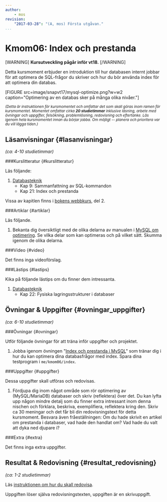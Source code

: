 ```yaml
---
author:
    - mos
revision:
    "2017-03-28": "(A, mos) Första utgåvan."
...
```

Kmom06: Index och prestanda
==================================

[WARNING]
**Kursutveckling pågår inför vt18.**
[/WARNING]

Detta kursmoment erbjuder en introduktion till hur databasen internt jobbar för att optimera de SQL-frågor du skriver och hur du bör använda index för att optimera din databas.

<!--more-->

[FIGURE src=image/snapvt17/mysql-optimize.png?w=w2 caption="Optimering av en databas sker på många olika nivåer."]

<small><i>(Detta är instruktionen för kursmomentet och omfattar det som skall göras inom ramen för kursmomentet. Momentet omfattar cirka **20 studietimmar** inklusive läsning, arbete med övningar och uppgifter, felsökning, problemlösning, redovisning och eftertanke. Läs igenom hela kursmomentet innan du börjar jobba. Om möjligt -- planera och prioritera var du vill lägga tiden.)</i></small>



Läsanvisningar  {#lasanvisningar}
---------------------------------

*(ca: 4-10 studietimmar)*


###Kurslitteratur  {#kurslitteratur}

Läs följande:

1. [Databasteknik](kunskap/boken-databasteknik)
    * Kap 9: Sammanfattning av SQL-kommandon
    * Kap 21: Index och prestanda

Vissa av kapitlen finns i [bokens webbkurs](http://www.databasteknik.se/webbkursen/), del 2.

<!--
Saker vi inte hanterat:

* Kap 3: Mer om datamodellering
* Kap 11: Normalformer och normalisering
* Kap 13: Säkerhet i databaser
-->



###Artiklar {#artiklar}

Läs följande.

1. Bekanta dig översiktligt med de olika delarna av manualen i [MySQL om optimering](https://dev.mysql.com/doc/refman/5.7/en/optimization.html). Se vilka delar som kan optimeras och på vilket sätt. Skumma igenom de olika delarna.



###Video  {#video}

Det finns inga videoförslag.



###Lästips {#lastips}

Kika på följande lästips om du finner dem intressanta.

1. [Databasteknik](kunskap/boken-databasteknik)
    * Kap 22: Fysiska lagringsstrukturer i databaser



Övningar & Uppgifter  {#ovningar_uppgifter}
-------------------------------------------

*(ca: 6-10 studietimmar)*



###Övningar {#ovningar}

Utför följande övningar för att träna inför uppgifter och projektet.

1. Jobba igenom övningen "[Index och prestanda i MySQL](kunskap/index-och-prestanda-i-mysql)" som tränar dig i hur du kan optimera dina databasfrågor med index. Spara dina testprogram i `me/kmom06/index`.

<!--
Artikel om hur man skriver bra SQL frågor på ett optimerat sätt.
-->


###Uppgifter {#uppgifter}

Dessa uppgifter skall utföras och redovisas.

1. Fördjupa dig inom något område som rör optimering av (MySQL/MariaDB) databaser och skriv (reflektera) över det. Du kan lyfta upp någon mindre detalj som du finner extra intressant inom denna nischen och förklara, beskriva, exemplifiera, reflektera kring den. Skriv ca 30 meningar och det får bli din redovisningstext för detta kursmoment. Besvara även fråeställningen: Om du hade skrivit en artikel om prestanda i databaser, vad hade den handlat om? Vad hade du valt att dyka ned djupare i?

<!--
Dessa uppgifter skall utföras och redovisas.

1. Gör uppgiften "Snabba upp en databas". Både index och optimera frågor.

Potentiell som en lab (mot MySQL)?

-->



###Extra {#extra}

Det finns inga extra uppgifter.



Resultat & Redovisning  {#resultat_redovisning}
-----------------------------------------------

*(ca: 1-2 studietimmar)*

Läs [instruktionen om hur du skall redovisa](kurser/dbjs/redovisa).

Uppgiften löser själva redovisningstexten, uppgiften är en skrivuppgift.

<!--
Se till att följande frågor besvaras i redovisningstexten.

* Gick det bra att jobba igenom artikeln om index, fick du förståelse för 
-->
